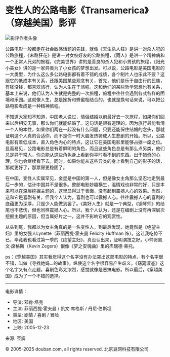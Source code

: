 # 变性人的公路电影《Transamerica》（穿越美国）影评

![影评作者头像](https://img3.doubanio.com/icon/u3935920-13.jpg)

公路电影一般都走在社会敏感话题的先锋，就像《天生杀人狂》是讲一对杀人犯的公路旅程，《末路狂花》是讲一对女权好友的公路旅程，《雨人》是讲一个精神病和一个正常人兄弟的旅程，《完美世界》讲的是善良的杀人犯和小男孩的旅程，《阳光小美女》讲的是一家异类为了小女孩的梦想出发。可以说，公路电影是美国电影的一大类型，为什么这么多公路电影都有着不错的成绩，各个制片人也乐此不疲？这跟它的低成本有关系，还跟美国某些观念有关，首先，他们是乐于自由行的民族，有钱没钱，都喜欢旅行，认为人生在于旅程。这和他们的某些哲学思想也有关系，基本上来说，他们认为人生就是完整的一次旅程，旅程中往往会遇到各式各样的困境和乐园。这就像人生，总是挫折和蜂蜜相结合的，也就是换句话来说，可以把公路电影看成是一种精神旅程。

不知道大家知不知道，中国老人说过，情侣结婚以前最好去一次旅程，如果你们回来以后相安无事，那么你们就能结婚了。这句话是很有道理的，因为旅行最能看清一个人的本性，如果你们两在一起没有什么问题，只要还能保住结婚的念头，那就证明这个人真的合适你，而不是你一时大脑发热铸成人生悲剧的开始。所以，公路电影有着低成本，直入角色内心的特点，这让它在美国电影里能够占据一席之位。显而易见，公路电影总是有着鲜明的角色，而且这些角色总是有那么点另类，他们总是异于常人，你总能从这些角色身上看到你平时看不到的东西。出于猎奇的心理，你也会继续看下去。同时，如果你能从这些异类的身上看到自己的影子的话，那就更好了，那票房更稳固了。

在中国，变性人实属罕见，金星是中国的第一人，但是像女主角那么坚忍地走到最后一步的，估计中国并不是很多。整部电影妙趣横生，温情戏也非常的好，只是本来可以在深层挖掘主题的，这里显得过于表面，没有起到震撼人心的效果。当然，这和它是喜剧有关，但我个人认为，喜剧也可以震撼人心。往往震撼人心的喜剧的底蕴更为深厚，只是少人能做到罢了。《美好人生》就是一个典型，《钢琴师》的结尾也不悲伤，但也同样震撼人心。所以，我个人认为，还是在编剧上没有再深层次挖掘主题的原因，但当属好片之一，这并不影响它的观赏性。

从头到尾，我都以为女主角真的是一名变性人，到最后发现，她竟然是《绝望主妇》里的女强人Lynette（菲丽西提·霍夫曼 Felicity Huffman 饰）。这让我吃惊不已，毕竟我也看过第一季的《绝望主妇》，真没认出来，证明演技之好。小帅哥凯文·席格斯（Kevin Zegers）很像《梦之安魂曲》里的杰瑞德·莱托。

ps：《穿越美国》其实我觉得这个名字没有办法突出这部电影的特点，有个名字很不错，叫做《寻找她妈...的故事》，纵使这个名字很容易产生歧义，《窈窕淑爸》这个名字又有点走题，喜剧色彩太浓烈，感觉就像是恶搞电影。所以最后，《穿越美国》成为了一个不错的选择。

---

电影详情：

- 导演: 邓肯·塔克
- 主演: 菲丽西提·霍夫曼 / 凯文·席格斯 / 丹尼·伯斯坦
- 类型: 剧情 / 喜剧 / 冒险
- 地区: 美国
- 上映: 2005-12-23

来源: 豆瓣

© 2005-2025 douban.com, all rights reserved. 北京豆网科技有限公司